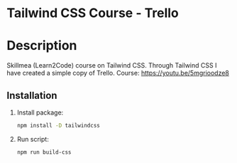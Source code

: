 # Tailwind CSS Course - Trello

# Description

Skillmea (Learn2Code) course on Tailwind CSS. Through Tailwind CSS I have created a simple copy of Trello. 
Course: https://youtu.be/5mgrioodze8


## Installation

1. Install package:
    ```sh
    npm install -D tailwindcss
    ```
2. Run script:
    ```sh
   npm run build-css
    ```